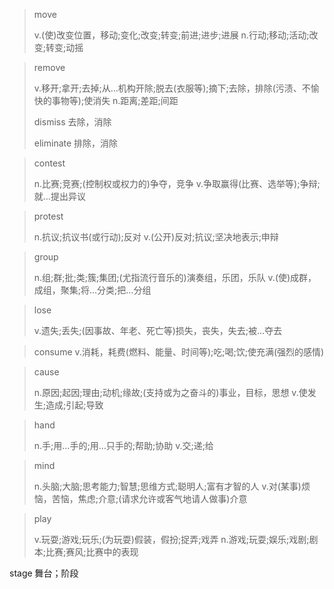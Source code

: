 > move
>
> v.(使)改变位置，移动;变化;改变;转变;前进;进步;进展
> n.行动;移动;活动;改变;转变;动摇

> remove 
>
> v.移开;拿开;去掉;从…机构开除;脱去(衣服等);摘下;去除，排除(污渍、不愉快的事物等);使消失
> n.距离;差距;间距
>
> dismiss 去除，消除
>
> eliminate 排除，消除

> contest
>
> n.比赛;竞赛;(控制权或权力的)争夺，竞争
> v.争取赢得(比赛、选举等);争辩;就…提出异议

> protest
>
> n.抗议;抗议书(或行动);反对
> v.(公开)反对;抗议;坚决地表示;申辩

> group
>
> n.组;群;批;类;簇;集团;(尤指流行音乐的)演奏组，乐团，乐队
> v.(使)成群，成组，聚集;将…分类;把…分组

> lose
>
> v.遗失;丢失;(因事故、年老、死亡等)损失，丧失，失去;被…夺去

> consume v.消耗，耗费(燃料、能量、时间等);吃;喝;饮;使充满(强烈的感情)

> cause
>
> n.原因;起因;理由;动机;缘故;(支持或为之奋斗的)事业，目标，思想
> v.使发生;造成;引起;导致

> hand
>
> n.手;用…手的;用…只手的;帮助;协助
> v.交;递;给

> mind
>
> n.头脑;大脑;思考能力;智慧;思维方式;聪明人;富有才智的人
> v.对(某事)烦恼，苦恼，焦虑;介意;(请求允许或客气地请人做事)介意

> play
>
> v.玩耍;游戏;玩乐;(为玩耍)假装，假扮;捉弄;戏弄
> n.游戏;玩耍;娱乐;戏剧;剧本;比赛;赛风;比赛中的表现

stage 舞台；阶段